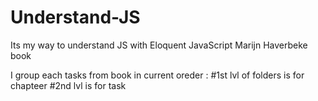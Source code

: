# Understand-JS
Its my way to understand JS with Eloquent JavaScript Marijn Haverbeke book

I group each tasks from book in current oreder :
  #1st lvl of folders is for chapteer
  #2nd lvl is for task
